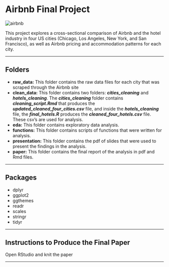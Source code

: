 
# Airbnb Final Project

![airbnb](http://www.underconsideration.com/brandnew/archives/airbnb_logo_detail.png)

This project explores a cross-sectional comparison of Airbnb and the hotel industry in four US cities (Chicago, Los Angeles, New York, and San Francisco), as well as Airbnb pricing and accommodation patterns for each city. 

- - - -

## Folders
* __raw_data:__
This folder contains the raw data files for each city that was scraped through the Airbnb site
* __clean_data:__
This folder contains two folders: ***cities_cleaning*** and ***hotels_cleaning***. The ***cities_cleaning*** folder contains ***cleaning_script.Rmd*** that produces the ***updated_cleaned_four_cities.csv*** file, and inside the ***hotels_cleaning*** file, the ***final_hotels.R*** produces the ***cleaned_four_hotels.csv*** file. These csv’s are used for analysis.   
* __eda:__
This folder contains exploratory data analysis. 
* __functions:__ 
This folder contains scripts of functions that were written for analysis.
* __presentation:__ This folder contains the pdf of slides that were used to present the findings in the analysis.
* __paper:__ This folder contains the final report of the analysis in pdf and Rmd files. 

- - - -

## Packages
* dplyr
* ggplot2
* ggthemes
* readr
* scales
* stringr
* tidyr

- - - - 

## Instructions to Produce the Final Paper
Open RStudio and knit the paper

- - - -


